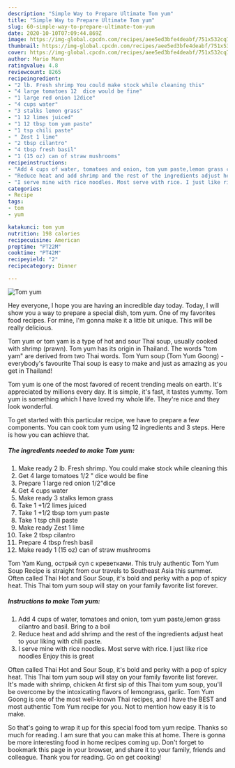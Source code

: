 ```yaml
---
description: "Simple Way to Prepare Ultimate Tom yum"
title: "Simple Way to Prepare Ultimate Tom yum"
slug: 60-simple-way-to-prepare-ultimate-tom-yum
date: 2020-10-10T07:09:44.869Z
image: https://img-global.cpcdn.com/recipes/aee5ed3bfe4deabf/751x532cq70/tom-yum-recipe-main-photo.jpg
thumbnail: https://img-global.cpcdn.com/recipes/aee5ed3bfe4deabf/751x532cq70/tom-yum-recipe-main-photo.jpg
cover: https://img-global.cpcdn.com/recipes/aee5ed3bfe4deabf/751x532cq70/tom-yum-recipe-main-photo.jpg
author: Mario Mann
ratingvalue: 4.8
reviewcount: 8265
recipeingredient:
- "2 lb. Fresh shrimp You could make stock while cleaning this"
- "4 large tomatoes 12  dice would be fine"
- "1 large red onion 12dice"
- "4 cups water"
- "3 stalks lemon grass"
- "1 12 limes juiced"
- "1 12 tbsp tom yum paste"
- "1 tsp chili paste"
- " Zest 1 lime"
- "2 tbsp cilantro"
- "4 tbsp fresh basil"
- "1 (15 oz) can of straw mushrooms"
recipeinstructions:
- "Add 4 cups of water, tomatoes and onion, tom yum paste,lemon grass cilantro and basil. Bring to a boil"
- "Reduce heat and add shrimp and the rest of the ingredients adjust heat to your liking with chili paste."
- "I serve mine with rice noodles. Most serve with rice. I just like rice noodles Enjoy this is great"
categories:
- Recipe
tags:
- tom
- yum

katakunci: tom yum 
nutrition: 198 calories
recipecuisine: American
preptime: "PT22M"
cooktime: "PT42M"
recipeyield: "2"
recipecategory: Dinner

---
```



![Tom yum](https://img-global.cpcdn.com/recipes/aee5ed3bfe4deabf/751x532cq70/tom-yum-recipe-main-photo.jpg)

Hey everyone, I hope you are having an incredible day today. Today, I will show you a way to prepare a special dish, tom yum. One of my favorites food recipes. For mine, I'm gonna make it a little bit unique. This will be really delicious.

Tom yum or tom yam is a type of hot and sour Thai soup, usually cooked with shrimp (prawn). Tom yum has its origin in Thailand. The words &#34;tom yam&#34; are derived from two Thai words. Tom Yum soup (Tom Yum Goong) - everybody&#39;s favourite Thai soup is easy to make and just as amazing as you get in Thailand!

Tom yum is one of the most favored of recent trending meals on earth. It's appreciated by millions every day. It is simple, it's fast, it tastes yummy. Tom yum is something which I have loved my whole life. They're nice and they look wonderful.


To get started with this particular recipe, we have to prepare a few components. You can cook tom yum using 12 ingredients and 3 steps. Here is how you can achieve that.

<!--inarticleads1-->

##### The ingredients needed to make Tom yum:

1. Make ready 2 lb. Fresh shrimp. You could make stock while cleaning this
1. Get 4 large tomatoes 1/2 &#34; dice would be fine
1. Prepare 1 large red onion 1/2&#34;dice
1. Get 4 cups water
1. Make ready 3 stalks lemon grass
1. Take 1 +1/2 limes juiced
1. Take 1 +1/2 tbsp tom yum paste
1. Take 1 tsp chili paste
1. Make ready  Zest 1 lime
1. Take 2 tbsp cilantro
1. Prepare 4 tbsp fresh basil
1. Make ready 1 (15 oz) can of straw mushrooms


Tom Yam Kung, острый суп с креветками. This truly authentic Tom Yum Soup Recipe is straight from our travels to Southeast Asia this summer. Often called Thai Hot and Sour Soup, it&#39;s bold and perky with a pop of spicy heat. This Thai tom yum soup will stay on your family favorite list forever. 

<!--inarticleads2-->

##### Instructions to make Tom yum:

1. Add 4 cups of water, tomatoes and onion, tom yum paste,lemon grass cilantro and basil. Bring to a boil
1. Reduce heat and add shrimp and the rest of the ingredients adjust heat to your liking with chili paste.
1. I serve mine with rice noodles. Most serve with rice. I just like rice noodles Enjoy this is great


Often called Thai Hot and Sour Soup, it&#39;s bold and perky with a pop of spicy heat. This Thai tom yum soup will stay on your family favorite list forever. It&#39;s made with shrimp, chicken At first sip of this Thai tom yum soup, you&#39;ll be overcome by the intoxicating flavors of lemongrass, garlic. Tom Yum Goong is one of the most well-known Thai recipes, and I have the BEST and most authentic Tom Yum recipe for you. Not to mention how easy it is to make. 

So that's going to wrap it up for this special food tom yum recipe. Thanks so much for reading. I am sure that you can make this at home. There is gonna be more interesting food in home recipes coming up. Don't forget to bookmark this page in your browser, and share it to your family, friends and colleague. Thank you for reading. Go on get cooking!

